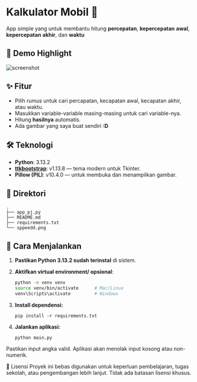 # Kalkulator Mobil 🧮
App simple yang untuk membantu hitung **percepatan**, **kepercepatan** **awal**, **kepercepatan** **akhir**, dan **waktu**

## 📸 Demo Highlight
![screenshot](path/to/)

## ✨ Fitur
- Pilih rumus untuk cari percapatan, kecapatan awal, kecapatan akhir, atau waktu.
- Masukkan variable-variable masing-masing untuk cari variable-nya.
- Hitung **hasilnya** automatis.
- Ada gambar yang saya buat sendiri **:D**

## 🛠 Teknologi

- **Python**: 3.13.2
- **[ttkbootstrap](https://ttkbootstrap.readthedocs.io/)**: v1.13.8 — tema modern untuk Tkinter.
- **Pillow (PIL)**: v10.4.0 — untuk membuka dan menampilkan gambar.

## 📂 Direktori
```
.
├── app_pj.py
├── README.md
├── requirements.txt
└── sppeedd.png
```

## 🚀 Cara Menjalankan

1. **Pastikan Python 3.13.2 sudah terinstal** di sistem.
2. **Aktifkan virtual environment/ opsional**:
   ```bash
   python -m venv venv
   source venv/bin/activate      # Mac/Linux
   venv\Scripts\activate         # Windows

2. **Install dependensi:**
    ```
    pip install -r requirements.txt
    ```

2. **Jalankan aplikasi:**
    ```
    python main.py
    ```


Pastikan input angka valid. Aplikasi akan menolak input kosong atau non-numerik.

📄 Lisensi
Proyek ini bebas digunakan untuk keperluan pembelajaran, tugas sekolah, atau pengembangan lebih lanjut. Tidak ada batasan lisensi khusus.

<!-- cmds :
pip freeze > requirements.txt
pip install -r requirements.txt
env_name/scripts/activate
deactivate -->

